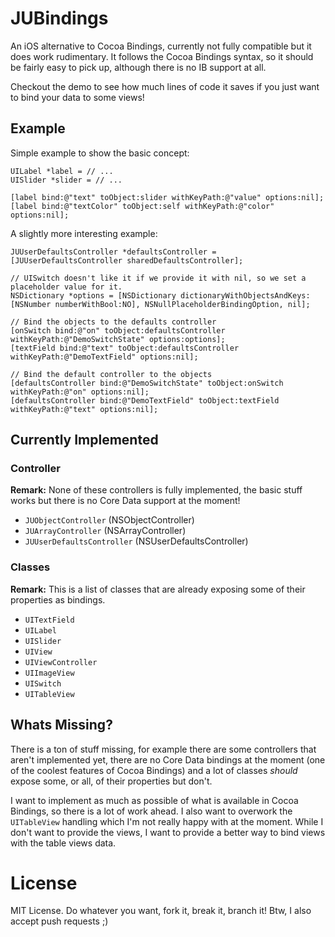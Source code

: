 # JUBindings
An iOS alternative to Cocoa Bindings, currently not fully compatible but it does work rudimentary. It follows the Cocoa Bindings syntax, so it should be fairly easy to pick up, although there is no IB support at all.

Checkout the demo to see how much lines of code it saves if you just want to bind your data to some views!

## Example

Simple example to show the basic concept:

	UILabel *label = // ...
	UISlider *slider = // ...
	
	[label bind:@"text" toObject:slider withKeyPath:@"value" options:nil];
	[label bind:@"textColor" toObject:self withKeyPath:@"color" options:nil];
	
A slightly more interesting example:

    JUUserDefaultsController *defaultsController = [JUUserDefaultsController sharedDefaultsController];
    
    // UISwitch doesn't like it if we provide it with nil, so we set a placeholder value for it.
    NSDictionary *options = [NSDictionary dictionaryWithObjectsAndKeys:[NSNumber numberWithBool:NO], NSNullPlaceholderBindingOption, nil];
	
	// Bind the objects to the defaults controller
    [onSwitch bind:@"on" toObject:defaultsController withKeyPath:@"DemoSwitchState" options:options];
    [textField bind:@"text" toObject:defaultsController withKeyPath:@"DemoTextField" options:nil];
    
    // Bind the default controller to the objects
    [defaultsController bind:@"DemoSwitchState" toObject:onSwitch withKeyPath:@"on" options:nil];
    [defaultsController bind:@"DemoTextField" toObject:textField withKeyPath:@"text" options:nil];

	
## Currently Implemented
### Controller
**Remark:** None of these controllers is fully implemented, the basic stuff works but there is no Core Data support at the moment!

  * `JUObjectController` (NSObjectController)
  * `JUArrayController` (NSArrayController)
  * `JUUserDefaultsController` (NSUserDefaultsController)
  
### Classes
**Remark:** This is a list of classes that are already exposing some of their properties as bindings. 

  * `UITextField`
  * `UILabel`
  * `UISlider`
  * `UIView`
  * `UIViewController`
  * `UIImageView`
  * `UISwitch`
  * `UITableView`
	
## Whats Missing?
There is a ton of stuff missing, for example there are some controllers that aren't implemented yet, there are no Core Data bindings at the moment (one of the coolest features of Cocoa Bindings) and a lot of classes *should* expose some, or all, of their properties but don't.

I want to implement as much as possible of what is available in Cocoa Bindings, so there is a lot of work ahead. I also want to overwork the `UITableView` handling which I'm not really happy with at the moment. While I don't want to provide the views, I want to provide a better way to bind views with the table views data.

# License
MIT License. Do whatever you want, fork it, break it, branch it! Btw, I also accept push requests ;)